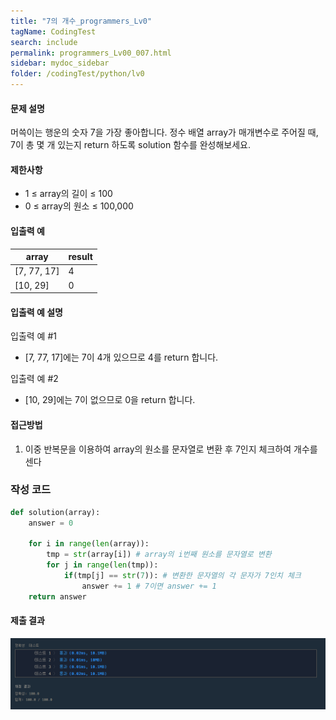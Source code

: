 ```yaml
---
title: "7의 개수_programmers_Lv0"
tagName: CodingTest
search: include
permalink: programmers_Lv00_007.html
sidebar: mydoc_sidebar
folder: /codingTest/python/lv0
---
```



#### 문제 설명 <br>

머쓱이는 행운의 숫자 7을 가장 좋아합니다. 정수 배열 array가 매개변수로 주어질 때, 7이 총 몇 개 있는지 return 하도록 solution 함수를 완성해보세요.

#### 제한사항 <br>

- 1 ≤ array의 길이 ≤ 100
- 0 ≤ array의 원소 ≤ 100,000

#### 입출력 예 <br>
  
array|result
---|---
[7, 77, 17]|4
[10, 29]|0

#### 입출력 예 설명 <br>

입출력 예 #1
- [7, 77, 17]에는 7이 4개 있으므로 4를 return 합니다.

입출력 예 #2
- [10, 29]에는 7이 없으므로 0을 return 합니다.

#### 접근방법 <br>

1. 이중 반복문을 이용하여 array의 원소를 문자열로 변환 후 7인지 체크하여 개수를 센다

### 작성 코드 <br>

```python
def solution(array):
    answer = 0
    
    for i in range(len(array)):
        tmp = str(array[i]) # array의 i번째 원소를 문자열로 변환
        for j in range(len(tmp)):
            if(tmp[j] == str(7)): # 변환한 문자열의 각 문자가 7인치 체크
                answer += 1 # 7이면 answer += 1
    return answer
```

#### 제출 결과

![제출 결과](\images\programmers_Lv00_007.png)



